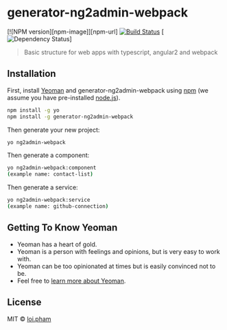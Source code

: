 # generator-ng2admin-webpack

[![NPM version][npm-image]][npm-url]
[![Build Status](https://travis-ci.org/loiphamvn/generator-ng2admin-webpack.svg?branch=master)](https://travis-ci.org/loiphamvn/generator-ng2admin-webpack)
[![Dependency Status](https://david-dm.org/loiphamvn/generator-ng2admin-webpack.svg)]
> Basic structure for web apps with typescript, angular2 and webpack

## Installation

First, install [Yeoman](http://yeoman.io) and generator-ng2admin-webpack using [npm](https://www.npmjs.com/) (we assume you have pre-installed [node.js](https://nodejs.org/)).

```bash
npm install -g yo
npm install -g generator-ng2admin-webpack
```

Then generate your new project:

```bash
yo ng2admin-webpack
```

Then generate a component:

```bash
yo ng2admin-webpack:component
(example name: contact-list)
```

Then generate a service:

```bash
yo ng2admin-webpack:service
(example name: github-connection)
```

## Getting To Know Yeoman

 * Yeoman has a heart of gold.
 * Yeoman is a person with feelings and opinions, but is very easy to work with.
 * Yeoman can be too opinionated at times but is easily convinced not to be.
 * Feel free to [learn more about Yeoman](http://yeoman.io/).

## License

MIT © [loi.pham]()
